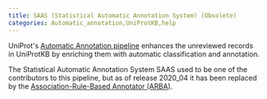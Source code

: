 ```yaml
---
title: SAAS (Statistical Automatic Annotation System) (Obsolete)
categories: Automatic_annotation,UniProtKB,help
---
```


UniProt's [Automatic Annotation pipeline](http://www.uniprot.org/help/automatic%5Fannotation) enhances the unreviewed records in UniProtKB by enriching them with automatic classification and annotation.

The Statistical Automatic Annotation System SAAS used to be one of the contributors to this pipeline, but as of release 2020\_04 it has been replaced by the [Association-Rule-Based Annotator (ARBA)](http://www.uniprot.org/help/arba).
